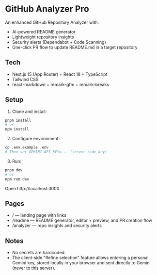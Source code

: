# GitHub Analyzer Pro

An enhanced GitHub Repository Analyzer with:
- AI-powered README generator
- Lightweight repository insights
- Security alerts (Dependabot + Code Scanning)
- One-click PR flow to update README.md in a target repository

## Tech
- Next.js 15 (App Router) + React 18 + TypeScript
- Tailwind CSS
- react-markdown + remark-gfm + remark-breaks

## Setup

1) Clone and install:
```bash
pnpm install
# or
npm install
```

2) Configure environment:
```bash
cp .env.example .env
# Then set GEMINI_API_KEY=... (server-side key)
```

3) Run:
```bash
pnpm dev
# or
npm run dev
```

Open http://localhost:3000.

## Pages

- / — landing page with links
- /readme — README generator, editor + preview, and PR creation flow
- /analyzer — repo insights and security alerts

## Notes

- No secrets are hardcoded.
- The client-side "Refine selection" feature allows entering a personal Gemini key, stored locally in your browser and sent directly to Gemini (never to this server).